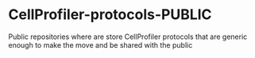 # CellProfiler-protocols-PUBLIC
Public repositories where are store CellProfiler protocols that are generic enough to make the move and be shared with the public
